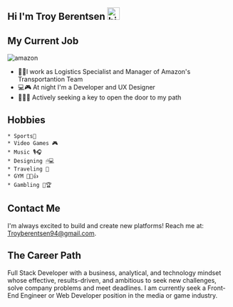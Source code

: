 ## Hi I'm Troy Berentsen <img src="https://user-images.githubusercontent.com/1303154/88677602-1635ba80-d120-11ea-84d8-d263ba5fc3c0.gif" width="28px" alt="hi">


## My Current Job
![amazon](https://aleen42.github.io/badges/src/amazon.svg)
- 🚛📁I work as Logistics Specialist and Manager of Amazon's Transportantion Team
- 💻🎮 At night I'm a Developer and UX Designer
- 💪😁🤘 Actively seeking a key to open the door to my path

## Hobbies
```
* Sports🏉
* Video Games 🎮
* Music 🎙🎧
* Designing 🖱💻
* Traveling 🎈
* GYM 💪👦👍
* Gambling 🎰🏆
```
## Contact Me
I'm always excited to build and create new platforms! Reach me at: Troyberentsen94@gmail.com.


## The Career Path
Full Stack Developer with a business, analytical, and technology mindset whose effective, results-driven, and ambitious to seek new challenges, solve company problems and meet deadlines. I am currently seek a Front-End Engineer or Web Developer position in the media or game industry.


